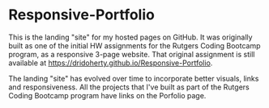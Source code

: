 # Responsive-Portfolio

This is the landing "site" for my hosted pages on GitHub. It was originally built as one of the initial HW assignments for the Rutgers Coding Bootcamp program, as a responsive 3-page website.  That original assignment is still available at https://dridoherty.github.io/Responsive-Portfolio.

The landing "site" has evolved over time to incorporate better visuals, links and responsiveness. All the projects that I've built as part of the Rutgers Coding Bootcamp program have links on the Porfolio page.